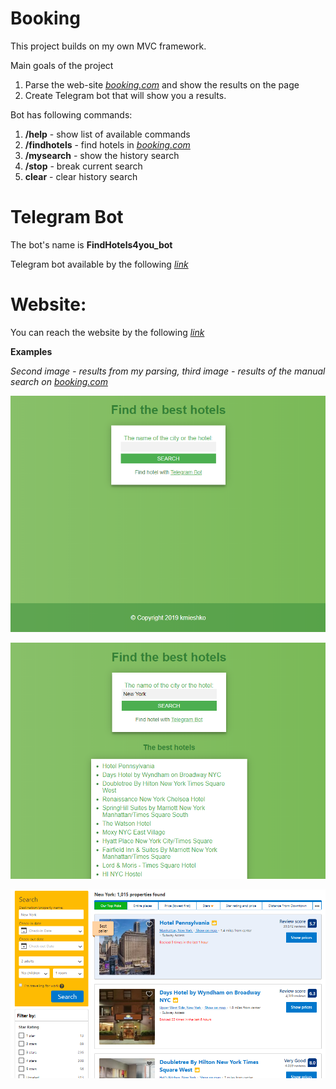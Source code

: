 # Booking

This project builds on my own MVC framework.

Main goals of the project
1. Parse the web-site *<a href="https://www.booking.com/">booking.com</a>* and show the results on the page
2. Create Telegram bot that will show you a results.

Bot has following commands:
1. <b>/help</b> - show list of available commands
2. <b>/findhotels</b> - find hotels in *<a href="https://www.booking.com/">booking.com</a>*
3. <b>/mysearch</b> - show the history search
4. <b>/stop</b> - break current search
5. <b>clear</b> - clear history search

# Telegram Bot

The bot's name is **FindHotels4you_bot**

Telegram bot available by the following *<a href="https://t.me/FindHotels4you_bot">link</a>*

# Website:

You can reach the website by the following *<a href="https://test-booking.000webhostapp.com/">link</a>*

**Examples**

*Second image - results from my parsing, third image - results of the manual search on *<a href="https://www.booking.com/">booking.com</a>**


<p align="center">
  <img src="https://github.com/kmieshko/booking/blob/master/public_html/1.png" width="800" />
</p>
<p align="center">
  <img src="https://github.com/kmieshko/booking/blob/master/public_html/2.png" width="800" />
</p>
<p align="center">
  <img src="https://github.com/kmieshko/booking/blob/master/public_html/3.png" width="800" />
</p>


